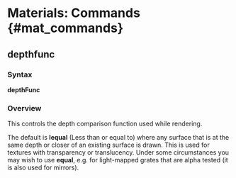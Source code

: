 # Materials: Commands {#mat_commands}
## depthfunc
### Syntax

**depthFunc <func>**

### Overview

This controls the depth comparison function used while rendering.

The default is **lequal** (Less than or equal to) where any surface that
is at the same depth or closer of an existing surface is drawn. This is
used for textures with transparency or translucency. Under some
circumstances you may wish to use **equal**, e.g. for light-mapped
grates that are alpha tested (it is also used for mirrors).